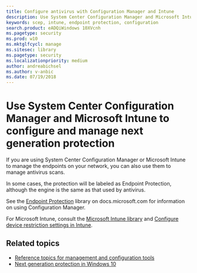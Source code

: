```yaml
---
title: Configure antivirus with Configuration Manager and Intune
description: Use System Center Configuration Manager and Microsoft Intune to configure Windows Defender AV and Endpoint Protection
keywords: scep, intune, endpoint protection, configuration
search.product: eADQiWindows 10XVcnh
ms.pagetype: security
ms.prod: w10
ms.mktglfcycl: manage
ms.sitesec: library
ms.pagetype: security
ms.localizationpriority: medium
author: andreabichsel
ms.author: v-anbic
ms.date: 07/19/2018
---
```


# Use System Center Configuration Manager and Microsoft Intune to configure and manage next generation protection

If you are using System Center Configuration Manager or Microsoft Intune to manage the endpoints on your network, you can also use them to manage antivirus scans.

In some cases, the protection will be labeled as Endpoint Protection, although the engine is the same as that used by antivirus.

See the [Endpoint Protection](https://docs.microsoft.com/en-us/sccm/protect/deploy-use/endpoint-protection) library on docs.microsoft.com for information on using Configuration Manager.

For Microsoft Intune, consult the [Microsoft Intune library](https://docs.microsoft.com/en-us/intune/introduction-intune) and [Configure device restriction settings in Intune](https://docs.microsoft.com/en-us/intune/device-restrictions-configure).


## Related topics

- [Reference topics for management and configuration tools](configuration-management-reference-windows-defender-antivirus.md)
- [Next generation protection in Windows 10](windows-defender-antivirus-in-windows-10.md)